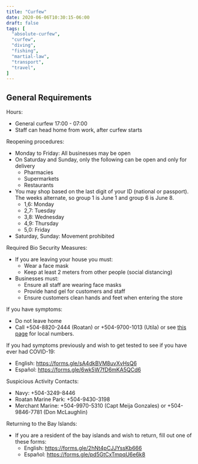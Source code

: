 ```yaml
---
title: "Curfew"
date: 2020-06-06T10:30:15-06:00
draft: false
tags: [
  "absolute-curfew",
  "curfew",
  "diving",
  "fishing",
  "martial-law",
  "transport",
  "travel",
]
---
```


General Requirements
--------------------

Hours:
* General curfew 17:00 - 07:00
* Staff can head home from work, after curfew starts

Reopening procedures:
* Monday to Friday: All businesses may be open
* On Saturday and Sunday, only the following can be open and only for delivery
  * Pharmacies
  * Supermarkets
  * Restaurants
* You may shop based on the last digit of your ID (national or passport). The
  weeks alternate, so group 1 is June 1 and group 6 is June 8.
  * 1,6: Monday
  * 2,7: Tuesday
  * 3,8: Wednesday
  * 4,9: Thursday
  * 5,0: Friday
* Saturday, Sunday: Movement prohibited

Required Bio Security Measures:
* If you are leaving your house you must:
  * Wear a face mask
  * Keep at least 2 meters from other people (social distancing)
* Businesses must:
  * Ensure all staff are wearing face masks
  * Provide hand gel for customers and staff
  * Ensure customers clean hands and feet when entering the store

If you have symptoms:
* Do not leave home
* Call +504-8820-2444 (Roatan) or +504-9700-1013 (Utila) or see [this
  page](http://covid19roatan.com/emergency-numbers/) for local numbers.

If you had symptoms previously and wish to get tested to see if you have ever
had COVID-19:
* English: https://forms.gle/sA4dkBVM8uvXvHsQ6
* Español: https://forms.gle/6wk5W7fD6mKA5QCd6

Suspicious Activity Contacts:
* Navy: +504-3249-8446
* Roatan Marine Park: +504-9430-3198
* Merchant Marine: +504-9970-5310 (Capt Meija Gonzales) or +504-9846-7781 (Don
  McLaughlin)

Returning to the Bay Islands:
* If you are a resident of the bay islands and wish to return, fill out one of
  these forms:
  * English: https://forms.gle/2hNt4pCJJYssKb666
  * Español: https://forms.gle/pd5GtCxTmpqU6e6k8
